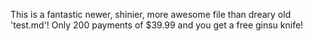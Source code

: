 This is a fantastic newer, shinier, more awesome file than dreary old 'test.md'! Only 200 payments of $39.99 and you get a free ginsu knife!